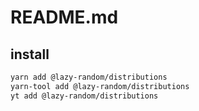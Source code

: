 # README.md

    

## install

```bash
yarn add @lazy-random/distributions
yarn-tool add @lazy-random/distributions
yt add @lazy-random/distributions
```

